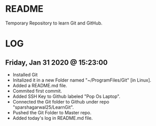 # README
Temporary Repository to learn Git and GitHub.

# LOG
## Friday, Jan 31 2020 @ 15:23:00
  - Installed Git
  - Initalized it in a new Folder named "~/ProgramFiles/Git" [in Linux].
  - Added a README.md file.
  - Commited first commit.
  - Added SSH Key to Github labeled "Pop Os Laptop".
  - Connected the Git folder to Github under repo "sparshagarwal25/LearnGit".
  - Pushed the Git Folder to Master repo.
  - Added today's log in README.md file.

